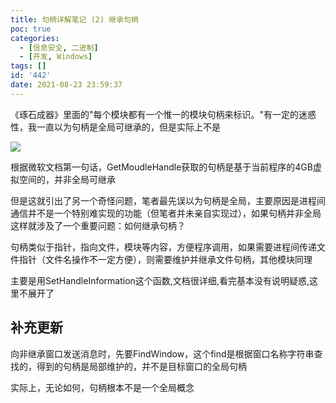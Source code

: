 ```yaml
---
title: 句柄详解笔记 (2) 继承句柄
poc: true
categories:
  - [信息安全, 二进制]
  - [开发, Windows]
tags: []
id: '442'
date: 2021-08-23 23:59:37
---
```


《琢石成器》里面的"每个模块都有一个惟一的模块句柄来标识。"有一定的迷惑性，我一直以为句柄是全局可继承的，但是实际上不是

![](https://raw.githubusercontent.com/Valkierja/ALLPIC/main/img/202303172101812.png)

根据微软文档第一句话，GetMoudleHandle获取的句柄是基于当前程序的4GB虚拟空间的，并非全局可继承

但是这就引出了另一个奇怪问题，笔者最先误以为句柄是全局，主要原因是进程间通信并不是一个特别难实现的功能（但笔者并未亲自实现过），如果句柄并非全局这样就涉及了一个重要问题：如何继承句柄？

句柄类似于指针，指向文件，模块等内容，方便程序调用，如果需要进程间传递文件指针（文件名操作不一定方便），则需要维护并继承文件句柄，其他模块同理

主要是用SetHandleInformation这个函数,文档很详细,看完基本没有说明疑惑,这里不展开了

## 补充更新

向非继承窗口发送消息时，先要FindWindow，这个find是根据窗口名称字符串查找的，得到的句柄是局部维护的，并不是目标窗口的全局句柄

实际上，无论如何，句柄根本不是一个全局概念